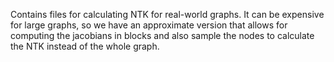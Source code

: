 Contains files for calculating NTK for real-world graphs. It can be expensive for large graphs, so we have an approximate version that allows 
for computing the jacobians in blocks and also sample the nodes to calculate the NTK instead of the whole graph.
